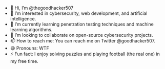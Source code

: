 - 👋 Hi, I’m @thegoodhacker507
- 👀 I’m interested in cybersecurity, web development, and artificial intelligence.
- 🌱 I’m currently learning penetration testing techniques and machine learning algorithms.
- 💞️ I’m looking to collaborate on open-source cybersecurity projects.
- 📫 How to reach me: You can reach me on Twitter @goodhacker507.
- 😄 Pronouns: WTF
- ⚡ Fun fact: I enjoy solving puzzles and playing football (the real one) in my free time.

<!---
thegoodhacker507/thegoodhacker507 is a ✨ special ✨ repository because its `README.md` (this file) appears on your GitHub profile.
You can click the Preview link to take a look at your changes.
--->
